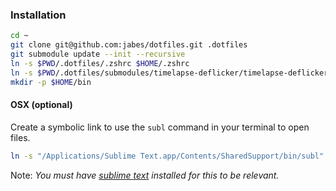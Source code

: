 ### Installation

```bash
cd ~
git clone git@github.com:jabes/dotfiles.git .dotfiles
git submodule update --init --recursive
ln -s $PWD/.dotfiles/.zshrc $HOME/.zshrc
ln -s $PWD/.dotfiles/submodules/timelapse-deflicker/timelapse-deflicker.pl $PWD/.dotfiles/bin/scripts/timelapse-deflicker.pl
mkdir -p $HOME/bin
```

#### OSX (optional)

Create a symbolic link to use the `subl` command in your terminal to open files.

```bash
ln -s "/Applications/Sublime Text.app/Contents/SharedSupport/bin/subl" $HOME/bin/subl
```

Note: *You must have [sublime text](https://www.sublimetext.com/) installed for this to be relevant.*
